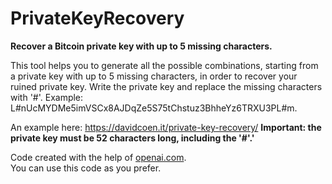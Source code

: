 # PrivateKeyRecovery
<b>Recover a Bitcoin private key with up to 5 missing characters.</b>

This tool helps you to generate all the possible combinations, starting from a private key with up to 5 missing characters, in order to recover your ruined private key.
Write the private key and replace the missing characters with '#'.
Example: L#nUcMYDMe5imVSCx8AJDqZe5S75tChstuz3BhheYz6TRXU3PL#m.

An example here: https://davidcoen.it/private-key-recovery/
<b>Important: the private key must be 52 characters long, including the '#'.'</b>

Code created with the help of <a href="https://openai.com/" target="blank">openai.com</a>.
<br>You can use this code as you prefer.

